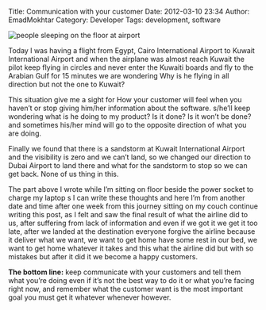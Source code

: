 Title: Communication with your customer
Date: 2012-03-10 23:34
Author: EmadMokhtar
Category: Developer
Tags: development, software

![people sleeping on the floor at airport]({filename}/images/pict0554.jpg)

Today I was having a flight from Egypt, Cairo International Airport to
Kuwait International Airport and when the airplane was almost reach
Kuwait the pilot keep flying in circles and never enter the Kuwaiti
boards and fly to the Arabian Gulf for 15 minutes we are wondering Why
is he flying in all direction but not the one to Kuwait?

This situation give me a sight for How your customer will feel when you
haven’t or stop giving him/her information about the software. s/he’ll
keep wondering what is he doing to my product? Is it done? Is it won’t
be done?  and sometimes his/her mind will go to the opposite direction
of what you are doing.

Finally we found that there is a sandstorm at Kuwait International
Airport and the visibility is zero and we can’t land, so we changed our
direction to Dubai Airport to land there and what for the sandstorm to
stop so we can get back. None of us thing in this.

The part above I wrote while I’m sitting on floor beside the power
socket to charge my laptop s I can write these thoughts and here I’m
from another date and time after one week from this journey sitting on
my couch continue writing this post, as I felt and saw the final result
of what the airline did to us, after suffering from lack of information
and even if we got it we get it too late, after we landed at the
destination everyone forgive the airline because it deliver what we
want, we want to get home have some rest in our bed, we want to get home
whatever it takes and this what the airline did but with so mistakes but
after it did it we become a happy customers.

**The bottom line:** keep communicate with your customers and tell them
what you’re doing even if it’s not the best way to do it or what you’re
facing right now, and remember what the customer want is the most
important goal you must get it whatever whenever however.

